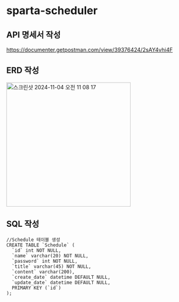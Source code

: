 # sparta-scheduler

## API 명세서 작성
https://documenter.getpostman.com/view/39376424/2sAY4vhi4F

## ERD 작성
<img width="325" alt="스크린샷 2024-11-04 오전 11 08 17" src="https://github.com/user-attachments/assets/b2b8debe-321b-4566-b13f-7cba26f2ca91">


## SQL 작성
```
//Schedule 테이블 생성
CREATE TABLE `Schedule` (
  `id` int NOT NULL,
  `name` varchar(20) NOT NULL,
  `password` int NOT NULL,
  `title` varchar(45) NOT NULL,
  `content` varchar(200),
  `create_date` datetime DEFAULT NULL,
  `update_date` datetime DEFAULT NULL,
  PRIMARY KEY (`id`)
);
```
